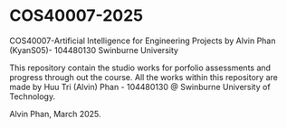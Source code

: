 # COS40007-2025
COS40007-Artificial Intelligence for Engineering Projects by Alvin Phan (KyanS05)- 104480130 Swinburne University

This repository contain the studio works for porfolio assessments and progress through out the course.
All the works within this repository are made by Huu Tri (Alvin) Phan - 104480130 @ Swinburne University of Technology.

Alvin Phan, March 2025.
